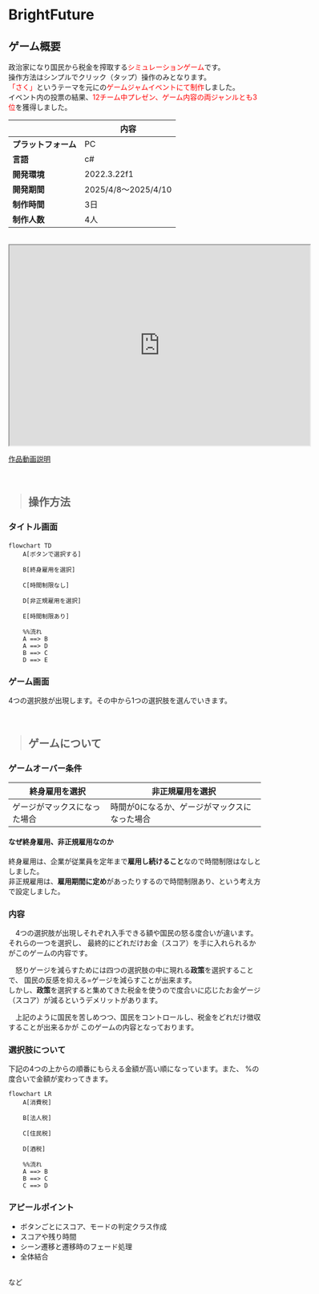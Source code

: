 # BrightFuture

## ゲーム概要
政治家になり国民から税金を搾取する<span style="color: red; ">シミュレーションゲーム</span>です。
<br>
操作方法はシンプルでクリック（タップ）操作のみとなります。
<br>
<span style="color: red; ">「さく」</span>というテーマを元にの<span style="color: red; ">ゲームジャムイベントにて制作</span>しました。
<br>
イベント内の投票の結果、<span style="color: red; ">12チーム中プレゼン、ゲーム内容の両ジャンルとも3位</span>を獲得しました。

||内容|
|--|--|
|**プラットフォーム**|PC|
|**言語**　　　　　　|c#|
|**開発環境**　　　　|2022.3.22f1|
|**開発期間**　　　　|2025/4/8～2025/4/10|
|**制作時間**　　　　|3日|
|**制作人数**　　　　|4人|

<br>

<div>
<iframe width="600" height="400" src="https://www.youtube.com/embed/A03Nol5yV3g"></iframe>
</div>

[作品動画説明](https://youtu.be/A03Nol5yV3g "作品説明へ")

<br>

>## 操作方法
### タイトル画面


```mermaid
flowchart TD　
    A[ボタンで選択する]

    B[終身雇用を選択] 
    
    C[時間制限なし] 
    
    D[非正規雇用を選択]

    E[時間制限あり]

    %%流れ
    A ==> B
    A ==> D
    B ==> C
    D ==> E
```

### ゲーム画面
4つの選択肢が出現します。その中から1つの選択肢を選んでいきます。

<br>

>## ゲームについて
### ゲームオーバー条件
|終身雇用を選択|非正規雇用を選択|
|--|--|
|ゲージがマックスになった場合|時間が0になるか、ゲージがマックスになった場合|

#### なぜ終身雇用、非正規雇用なのか
終身雇用は、企業が従業員を定年まで**雇用し続けること**なので時間制限はなしとしました。
<br>
非正規雇用は、**雇用期間に定め**があったりするので時間制限あり、という考え方で設定しました。

### 内容
&emsp;4つの選択肢が出現しそれぞれ入手できる額や国民の怒る度合いが違います。それらの一つを選択し、
最終的にどれだけお金（スコア）を手に入れられるかがこのゲームの内容です。

&emsp;怒りゲージを減らすためには四つの選択肢の中に現れる**政策**を選択することで、
国民の反感を抑える=ゲージを減らすことが出来ます。
<br>
しかし、**政策**を選択すると集めてきた税金を使うので度合いに応じたお金ゲージ（スコア）が減るというデメリットがあります。

&emsp;上記のように国民を苦しめつつ、国民をコントロールし、税金をどれだけ徴収することが出来るかが
このゲームの内容となっております。


### 選択肢について
下記の4つの上からの順番にもらえる金額が高い順になっています。また、
%の度合いで金額が変わってきます。

```mermaid
flowchart LR
    A[消費税]

    B[法人税] 
    
    C[住民税] 
    
    D[酒税]

    %%流れ
    A ==> B
    B ==> C
    C ==> D
```

### アピールポイント
- ボタンごとにスコア、モードの判定クラス作成
- スコアや残り時間
- シーン遷移と遷移時のフェード処理
- 全体結合
<br>
など